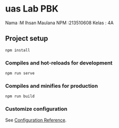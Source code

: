 # uas Lab PBK
Nama  :M Ihsan Maulana
NPM    :213510608
Kelas  : 4A

## Project setup
```
npm install
```

### Compiles and hot-reloads for development
```
npm run serve
```

### Compiles and minifies for production
```
npm run build
```

### Customize configuration
See [Configuration Reference](https://cli.vuejs.org/config/).
